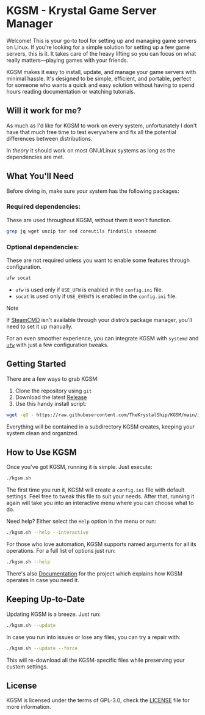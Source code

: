 # KGSM - Krystal Game Server Manager

Welcome! This is your go-to tool for setting up and managing game
servers on Linux. If you're looking for a simple solution for setting up a few
game servers, this is it. It takes care of the heavy lifting so you can focus
on what really matters—playing games with your friends.

KGSM makes it easy to install, update, and manage your game servers with minimal
hassle. It's designed to be simple, efficient, and portable, perfect for someone
who wants a quick and easy solution without having to spend hours reading
documentation or watching tutorials.

## Will it work for me?

As much as I'd like for KGSM to work on every system, unfortunately I don't have
that much free time to test everywhere and fix all the potential differences
between distributions.

In _theory_ it should work on most GNU/Linux systems as long as the dependencies
are met.

## What You'll Need

Before diving in, make sure your system has the following packages:

### Required dependencies:

These are used throughout KGSM, without them it won't function.

```sh
grep jq wget unzip tar sed coreutils findutils steamcmd
```

### Optional dependencies:

These are not required unless you want to enable some features through configuration.

```sh
ufw socat
```

- `ufw` is used only if `USE_UFW` is enabled in the `config.ini` file.
- `socat` is used only if `USE_EVENTS` is enabled in the `config.ini` file.

> [!NOTE]
>
> If [SteamCMD][1] isn't available through your distro’s package manager, you'll
> need to set it up manually.

For an even smoother experience, you can integrate KGSM with `systemd` and
[`ufw`][2] with just a few configuration tweaks.

## Getting Started

There are a few ways to grab KGSM:

1. Clone the repository using `git`
2. Download the latest [Release][3]
3. Use this handy install script:

```sh
wget -qO - https://raw.githubusercontent.com/TheKrystalShip/KGSM/main/installer.sh | bash
```

Everything will be contained in a subdirectory KGSM creates, keeping your
system clean and organized.

## How to Use KGSM

Once you've got KGSM, running it is simple. Just execute:

```sh
./kgsm.sh
```

The first time you run it, KGSM will create a `config.ini` file with default
settings. Feel free to tweak this file to suit your needs. After that,
running it again will take you into an interactive menu where you can choose
what to do.

Need help? Either select the `Help` option in the menu or run:

```sh
./kgsm.sh --help --interactive
```

For those who love automation, KGSM supports named arguments for all its
operations. For a full list of options just run:

```sh
./kgsm.sh --help
```

There's also [Documentation][4] for the project which explains how KGSM operates
in case you need it.

## Keeping Up-to-Date

Updating KGSM is a breeze. Just run:

```sh
./kgsm.sh --update
```

In case you run into issues or lose any files, you can try a repair with:

```sh
./kgsm.sh --update --force
```

This will re-download all the KGSM-specific files while preserving your custom
settings.

## License

KGSM is licensed under the terms of GPL-3.0, check the [LICENSE](LICENSE) file
for more information.

[1]: https://developer.valvesoftware.com/wiki/SteamCMD
[2]: https://en.wikipedia.org/wiki/Uncomplicated_Firewall
[3]: https://github.com/TheKrystalShip/KGSM/releases
[4]: https://github.com/TheKrystalShip/KGSM/tree/main/docs
